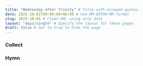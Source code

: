 ```yaml
---
title: "Wednesday after Trinity" # Title with escaped quotes
date: 2025-10-01T00:00:00+00:00 # Use-MM-DDTHH:MM format
slug: 2025-10-01 # Clean URL using only date
layout: "days/single" # Specify the layout for these pages
draft: false # Set to true to hide the page
---
```


### Collect


### Hymn